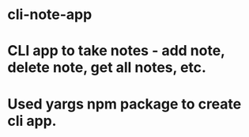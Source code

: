 # cli-note-app
# CLI app to take notes - add note, delete note, get all notes, etc.
# Used yargs npm package to create cli app.


